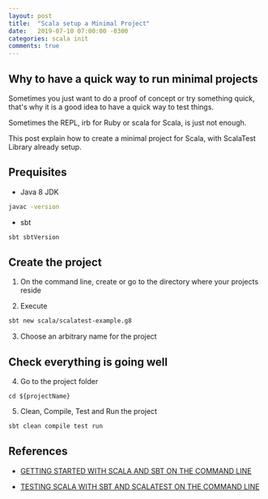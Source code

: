 ```yaml
---
layout: post
title:  "Scala setup a Minimal Project"
date:   2019-07-10 07:00:00 -0300
categories: scala init
comments: true
---
```


## Why to have a quick way to run minimal projects

Sometimes you just want to do a proof of concept or try something quick, that's why it is a good idea to have a quick way to test things.

Sometimes the REPL, irb for Ruby or scala for Scala, is just not enough.

This post explain how to create a minimal project for Scala, with ScalaTest Library already setup.

## Prequisites

* Java 8 JDK

```bash
javac -version
```

* sbt

```bash
sbt sbtVersion
```

## Create the project

1. On the command line, create or go to the directory where your projects reside

2. Execute

```bash
sbt new scala/scalatest-example.g8
```

3. Choose an arbitrary name for the project

## Check everything is going well

4. Go to the project folder

```
cd ${projectName}
```

5. Clean, Compile, Test and Run the project

```bash
sbt clean compile test run
```

## References

* [GETTING STARTED WITH SCALA AND SBT ON THE COMMAND LINE](https://docs.scala-lang.org/getting-started-sbt-track/getting-started-with-scala-and-sbt-on-the-command-line.html)

* [TESTING SCALA WITH SBT AND SCALATEST ON THE COMMAND LINE](https://docs.scala-lang.org/getting-started-sbt-track/testing-scala-with-sbt-on-the-command-line.html)
